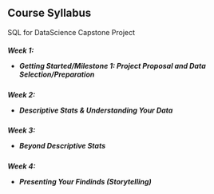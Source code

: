 
## Course Syllabus
SQL for DataScience Capstone Project 
##### Week 1: <ul><li>Getting Started/Milestone 1: Project Proposal and Data Selection/Preparation</li></ul>
##### Week 2: <ul><li>Descriptive Stats & Understanding Your Data</li></ul>
##### Week 3: <ul><li>Beyond Descriptive Stats</li></ul>
##### Week 4: <ul><li>Presenting Your Findinds (Storytelling)</li></ul>

